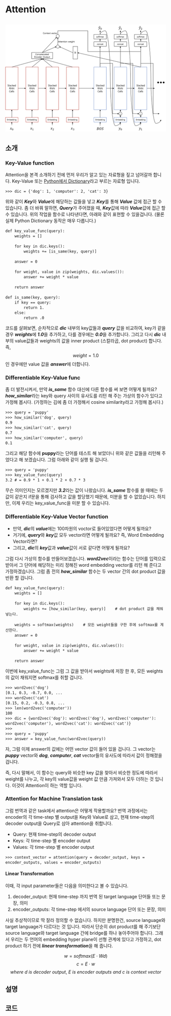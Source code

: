 # Attention

## ![](/assets/seq2seq_with_attn_architecture.png)

## 소개

### Key-Value function

Attention을 본격 소개하기 전에 먼저 우리가 알고 있는 자료형을 짚고 넘어갈까 합니다. Key-Value 또는 [Python에서 Dictionary](https://wikidocs.net/16)라고 부르는 자료형 입니다.

```
>>> dic = {'dog': 1, 'computer': 2, 'cat': 3}
```

위와 같이 ***Key***와 ***Value***에 해당하는 값들을 넣고 ***Key***를 통해 ***Value*** 값에 접근 할 수 있습니다. 좀 더 바꿔 말하면, ***Query***가 주어졌을 때, ***Key***값에 따라 ***Value***값에 접근 할 수 있습니다. 위의 작업을 함수로 나타낸다면, 아래와 같이 표현할 수 있을겁니다. (물론 실제 Python Dictionary 동작은 매우 다릅니다.)

```
def key_value_func(query):
    weights = []
    
    for key in dic.keys():
        weights += [is_same(key, query)]
    
    answer = 0
    
    for weight, value in zip(weights, dic.values()):
        answer += weight * value
        
    return answer
    
def is_same(key, query):
    if key == query:
        return 1.
    else:
        return .0
```

코드를 살펴보면, 순차적으로 ***dic*** 내부의 key값들과 ***query*** 값을 비교하여, key가 같을 경우 ***weights***에 ***1.0***을 추가하고, 다를 경우에는 ***0.0***을 추가합니다. 그리고 다시 ***dic*** 내부의 value값들과 weights의 값을 inner product (스칼라곱, dot product) 합니다. 즉, $$ weight = 1.0 $$ 인 경우에만 value 값을 ***answer***에 더합니다.

### Differentiable Key-Value func

좀 더 발전시켜서, 만약 ***is_same*** 함수 대신에 다른 함수를 써 보면 어떻게 될까요? ***how_similar***라는 key와 query 사이의 유사도를 리턴 해 주는 가상의 함수가 있다고 가정해 봅시다. (가정하는 김에 좀 더 가정해서 cosine similarity라고 가정해 봅시다.)

```
>>> query = 'puppy'
>>> how_similar('dog', query)
0.9
>>> how_similar('cat', query)
0.7
>>> how_similar('computer', query)
0.1
```

그리고 해당 함수에 **puppy**라는 단어를 테스트 해 보았더니 위와 같은 값들을 리턴해 주었다고 해 보겠습니다. 그럼 아래와 같이 실행 될 겁니다.

```
>>> query = 'puppy'
>>> key_value_func(query)
3.2 # = 0.9 * 1 + 0.1 * 2 + 0.7 * 3
```

무슨 의미인지는 모르겠지만 ***3.2***라는 값이 나왔습니다. ***is_same*** 함수를 쓸 때에는 두 값이 같은지 if문을 통해 검사하고 값을 할당했기 때문에, 미분을 할 수 없었습니다. 하지만, 이제 우리는 key_value_func을 미분 할 수 있습니다.

### Differentiable Key-Value Vector function

- 만약, ***dic***의 ***value***에는 100차원의 voctor로 들어있었다면 어떻게 될까요? 
- 거기에, ***query***와 ***key***값 모두 vector라면 어떻게 될까요? 즉, Word Embedding Vector라면?
- 그리고, ***dic***의 ***key***값과 ***value***값이 서로 같다면 어떻게 될까요?

그럼 다시 가상의 함수를 만들어보겠습니다. ***word2vec***이라는 함수는 단어를 입력으로 받아서 그 단어에 해당하는 미리 정해진 word embedding vector를 리턴 해 준다고 가정하겠습니다. 그럼 좀 전의 ***how_similar*** 함수는 두 vector 간의 dot product 값을 반환 할 겁니다.

```
def key_value_func(query):
    weights = []
    
    for key in dic.keys():
        weights += [how_similar(key, query)]    # dot product 값을 채워 넣는다.
    
    weights = softmax(weights)    # 모든 weight들을 구한 후에 softmax를 계산한다.
    answer = 0
    
    for weight, value in zip(weights, dic.values()):
        answer += weight * value
        
    return answer
```

이번에 key_value_func는 그럼 그 값을 받아서 weights에 저장 한 후, 모든 weights의 값이 채워지면 softmax를 취할 겁니다.

```
>>> word2vec('dog')
[0.1, 0.3, -0.7, 0.0, ...
>>> word2vec('cat')
[0.15, 0.2, -0.3, 0.8, ...
>>> len(word2vec('computer'))
100
>>> dic = {word2vec('dog'): word2vec('dog'), word2vec('computer'): word2vec('computer'), word2vec('cat'): word2vec('cat')}
>>>
>>> query = 'puppy'
>>> answer = key_value_func(word2vec(query))
```

자, 그럼 이제 answer의 값에는 어떤 vector 값이 들어 있을 겁니다. 그 vector는 ***puppy*** vector와 ***dog***, ***computer***, ***cat*** vector들의 유사도에 따라서 값이 정해졌을겁니다.

즉, 다시 말해서, 이 함수는 query와 비슷한 key 값을 찾아서 비슷한 정도에 따라서 weight를 나누고, 각 key의 value값을 weight 값 만큼 가져와서 모두 더하는 것 입니다. 이것이 Attention이 하는 역할 입니다.

### Attention for Machine Translation task

그럼 번역과 같은 task에서 attention은 어떻게 작용할까요? 번역 과정에서는 encoder의 각 time-step 별 output을 Key와 Value로 삼고, 현재 time-step의 decoder output을 Query로 삼아 attention을 취합니다.

* Query: 현재 time-step의 decoder output
* Keys: 각 time-step 별 encoder output
* Values: 각 time-step 별 encoder output

```
>>> context_vector = attention(query = decoder_output, keys = encoder_outputs, values = encoder_outputs)
```

#### Linear Transformation

이때, 각 input parameter들은 다음을 의미한다고 볼 수 있습니다.

1. decoder_output: 현재 time-step 까지 번역 된 target language 단어들 또는 문장, 의미
1. encoder_outputs: 각 time-step 에서의 source language 단어 또는 문장, 의미

사실 추상적이므로 딱 잘라 정의할 수 없습니다. 하지만 분명한건, source language와 target language가 다르다는 것 입니다. 따라서 단순히 dot product를 해 주기보단 source language와 target language 간에 bridge를 하나 놓아주어야 합니다. 그래서 우리는 두 언어의 embedding hyper plane이 선형 관계에 있다고 가정하고, dot product 하기 전에 ***linear transformation***을 해 줍니다.

$$
w = softmax(E \cdot W d)
$$
$$
c = E \cdot w
$$
$$
where~d~is~decoder~output,~E~is~encoder~outputs~and~c~is~context~vector
$$

## 설명

## 코드
